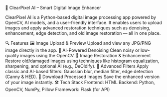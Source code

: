 📸 ClearPixel AI – Smart Digital Image Enhancer

ClearPixel AI is a Python-based digital image processing app powered by OpenCV, AI models, and a user-friendly interface. It enables users to upload images and apply advanced restoration techniques such as denoising, enhancement, edge detection, and old image restoration — all in one place.

🔍 Features
🖼️ Image Upload & Preview
Upload and view any JPG/PNG image directly in the app.
🧹 AI-Powered Denoising
Clean noisy or low-quality images using the OpenCV.
🎨 Image Restoration & Enhancement
Restore old/damaged images using techniques like histogram equalization, sharpening, and optional AI (e.g., DeOldify).
🧠 Advanced Filters
Apply classic and AI-based filters: Gaussian blur, median filter, edge detection (Canny & HED).
💾 Download Processed Images
Save the enhanced version of your image instantly.
🛠️ Tech Stack
Frontend: HTML
Backend: Python, OpenCV, NumPy, Pillow
Framework: Flask (for API)
